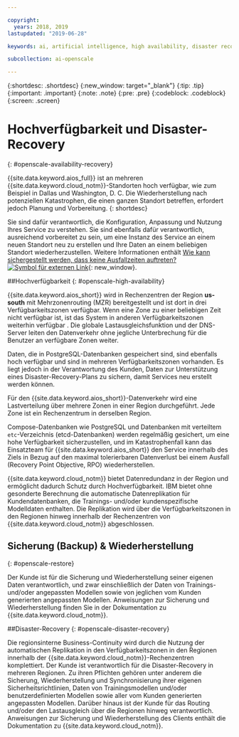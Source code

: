 ```yaml
---

copyright:
  years: 2018, 2019
lastupdated: "2019-06-28"

keywords: ai, artificial intelligence, high availability, disaster recovery, recovery, load-balancing, postgres

subcollection: ai-openscale

---
```


{:shortdesc: .shortdesc}
{:new_window: target="_blank"}
{:tip: .tip}
{:important: .important}
{:note: .note}
{:pre: .pre}
{:codeblock: .codeblock}
{:screen: .screen}

# Hochverfügbarkeit und Disaster-Recovery
{: #openscale-availability-recovery}

{{site.data.keyword.aios_full}} ist an mehreren {{site.data.keyword.cloud_notm}}-Standorten hoch verfügbar, wie zum Beispiel in Dallas und Washington, D. C. Die Wiederherstellung nach potenziellen Katastrophen, die einen ganzen Standort betreffen, erfordert jedoch Planung und Vorbereitung.
{: shortdesc}

Sie sind dafür verantwortlich, die Konfiguration, Anpassung und Nutzung Ihres Service zu verstehen. Sie sind ebenfalls dafür verantwortlich, ausreichend vorbereitet zu sein, um eine Instanz des Service an einem neuen Standort neu zu erstellen und Ihre Daten an einem beliebigen Standort wiederherzustellen. Weitere Informationen enthält [Wie kann sichergestellt werden, dass keine Ausfallzeiten auftreten? ![Symbol für externen Link](../../icons/launch-glyph.svg "Symbol für externen Link")](/docs/overview?topic=overview-zero-downtime#zero-downtime){: new_window}.

##Hochverfügbarkeit 
{: #openscale-high-availability}

{{site.data.keyword.aios_short}} wird in Rechenzentren der Region **us-south** mit Mehrzonenrouting (MZR) bereitgestellt und ist dort in drei Verfügbarkeitszonen verfügbar. Wenn eine Zone zu einer beliebigen Zeit nicht verfügbar ist, ist das System in anderen Verfügbarkeitszonen weiterhin verfügbar . Die globale Lastausgleichsfunktion und der DNS-Server leiten den Datenverkehr ohne jegliche Unterbrechung für die Benutzer an verfügbare Zonen weiter.

Daten, die in PostgreSQL-Datenbanken gespeichert sind, sind ebenfalls hoch verfügbar und sind in mehreren Verfügbarkeitszonen vorhanden. Es liegt jedoch in der Verantwortung des Kunden, Daten zur Unterstützung eines Disaster-Recovery-Plans zu sichern, damit Services neu erstellt werden können.

Für den {{site.data.keyword.aios_short}}-Datenverkehr wird eine Lastverteilung über mehrere Zonen in einer Region durchgeführt. Jede Zone ist ein Rechenzentrum in derselben Region. 

Compose-Datenbanken wie PostgreSQL und Datenbanken mit verteiltem <code>etc</code>-Verzeichnis (etcd-Datenbanken) werden regelmäßig gesichert, um eine hohe Verfügbarkeit sicherzustellen, und im Katastrophenfall kann das Einsatzteam für {{site.data.keyword.aios_short}} den Service innerhalb des Ziels in Bezug auf den maximal tolerierbaren Datenverlust bei einem Ausfall (Recovery Point Objective, RPO) wiederherstellen.
 
{{site.data.keyword.cloud_notm}} bietet Datenredundanz in der Region und ermöglicht dadurch Schutz durch Hochverfügbarkeit. IBM bietet ohne gesonderte Berechnung die automatische Datenreplikation für Kundendatenbanken, die Trainings- und/oder kundenspezifische Modelldaten enthalten. Die Replikation wird über die Verfügbarkeitszonen in den Regionen hinweg innerhalb der Rechenzentren von {{site.data.keyword.cloud_notm}} abgeschlossen.
 
## Sicherung (Backup) & Wiederherstellung
{: #openscale-restore}

Der Kunde ist für die Sicherung und Wiederherstellung seiner eigenen Daten verantwortlich, und zwar einschließlich der Daten von Trainings- und/oder angepassten Modellen sowie von jeglichen vom Kunden generierten angepassten Modellen. Anweisungen zur Sicherung und Wiederherstellung finden Sie in der Dokumentation zu {{site.data.keyword.cloud_notm}}.
 
##Disaster-Recovery
{: #openscale-disaster-recovery}

Die regionsinterne Business-Continuity wird durch die Nutzung der automatischen Replikation in den Verfügbarkeitszonen in den Regionen innerhalb der {{site.data.keyword.cloud_notm}}-Rechenzentren komplettiert. Der Kunde ist verantwortlich für die Disaster-Recovery in mehreren Regionen. Zu ihren Pflichten gehören unter anderem die Sicherung, Wiederherstellung und Synchronisierung ihrer eigenen Sicherheitsrichtlinien, Daten von Trainingsmodellen und/oder benutzerdefinierten Modellen sowie aller vom Kunden generierten angepassten Modellen. Darüber hinaus ist der Kunde für das Routing und/oder den Lastausgleich über die Regionen hinweg verantwortlich. Anweisungen zur Sicherung und Wiederherstellung des Clients enthält die Dokumentation zu {{site.data.keyword.cloud_notm}}.
